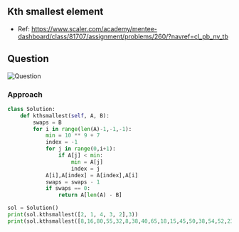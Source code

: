 
## Kth smallest element
- Ref:  https://www.scaler.com/academy/mentee-dashboard/class/81707/assignment/problems/260/?navref=cl_pb_nv_tb

## Question
![Question](http://ankit-portfolio.s3-ap-southeast-1.amazonaws.com/images/datastructures/scaler/020-kth-smallest-element-question.png)

### Approach

```py
class Solution:
    def kthsmallest(self, A, B):
        swaps = B
        for i in range(len(A)-1,-1,-1):
            min = 10 ** 9 + 7
            index = -1
            for j in range(0,i+1):
                if A[j] < min:
                    min = A[j]
                    index = j
            A[i],A[index] = A[index],A[i]
            swaps = swaps - 1
            if swaps == 0:
                return A[len(A) - B]

sol = Solution()
print(sol.kthsmallest([2, 1, 4, 3, 2],3))
print(sol.kthsmallest([8,16,80,55,32,8,38,40,65,18,15,45,50,38,54,52,23,74,81,42,28,16,66,35,91,36,44,9,85,58,59,49,75,20,87,60,17,11,39,62,20,17,46,26,81,92], 9))

    


```
